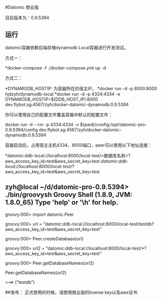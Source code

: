 
#Datomic 商业版

目前版本为：0.9.5394

## 运行

datomic容器依赖后端存储dynamodb Local容器进行开发测试。

方式一：

*docker-compose -f ./docker-compose.yml up -d

方式二：

*DYNAMODB_HOSTIP: 为容器所在的宿主IP。
*docker run -d  -p 8000:8000 hjdzyh/dynamodb-local
*docker run -d -p 4334:4334 -e DYNAMODB_HOSTIP=$(DDB_HOST_IP):8000 dev.flybot.sg:4567/zyh/docker-datomic-dynamodb:0.9.5394


你可以使用自己的配置文件覆盖容器中默认的配置文件：

docker run -it --rm -p 4334:4334 -v $(pwd)/config:/opt/datomic-pro-0.9.5394/config dev.flybot.sg:4567/zyh/docker-datomic-dynamodb:0.9.5394

容器启动后，占用宿主主机4334、8000端口，peer可以使用以下地址连接：

*datomic:ddb-local://localhost:8000/local-test/<数据库名称>?aws_access_key_id=test&aws_secret_key=test
*datomic:ddb-local://localhost:8000/local-test/*?aws_access_key_id=test&aws_secret_key=test

zyh@local ~/d/datomic-pro-0.9.5394> ./bin/groovysh
Groovy Shell (1.8.9, JVM: 1.8.0_65)
Type 'help' or '\h' for help.
------------------------------------------------------------------------------------------------------------------------------------------------------------------------------------------------------------
groovy:000> import datomic.Peer

groovy:000> url = "datomic:ddb-local://localhost:8000/local-test/testdb?aws_access_key_id=test&aws_secret_key=test"

groovy:000> Peer.createDatabase(url)

groovy:000> url2 = "datomic:ddb-local://localhost:8000/local-test/*?aws_access_key_id=test&aws_secret_key=test"

groovy:000> Peer.getDatabaseNames(url2)

Peer.getDatabaseNames(url2)

===> ("testdb")

##发布：
正式使用的时候，请使用商业版的license key以及aws证书.
